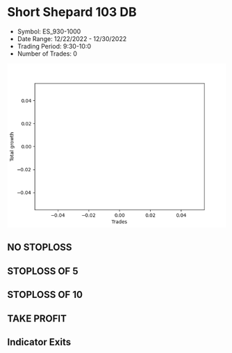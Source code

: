 # Short Shepard 103 DB 
- Symbol: ES_930-1000
- Date Range: 12/22/2022 - 12/30/2022
- Trading Period: 9:30-10:0
- Number of Trades: 0

![Plot](ShortShepard103DBES_930-1000.png)
## NO STOPLOSS














## STOPLOSS OF 5














## STOPLOSS OF 10














## TAKE PROFIT











## Indicator Exits


